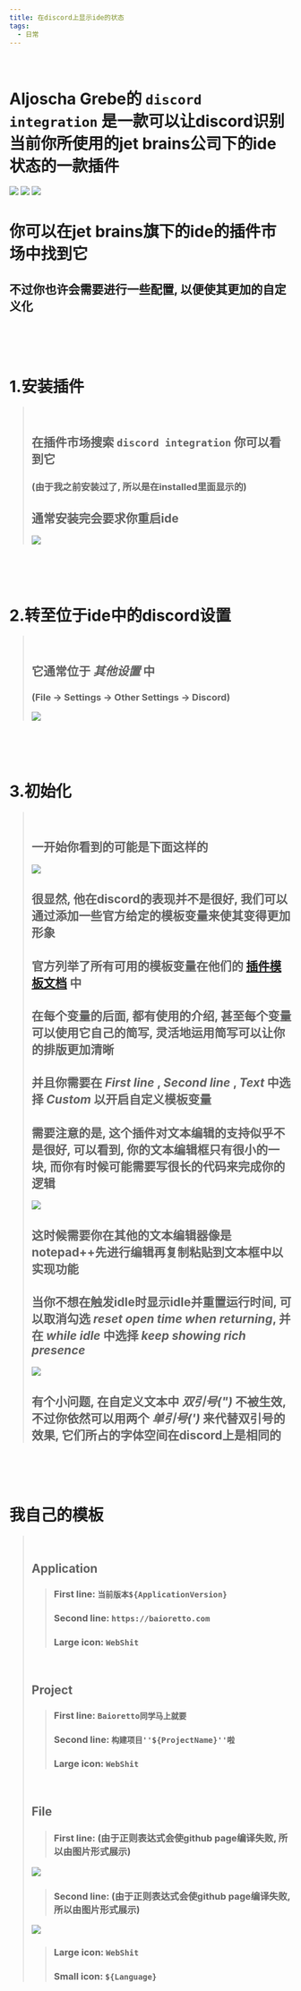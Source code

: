 ```yaml
---
title: 在discord上显示ide的状态
tags:
  - 日常
---
```


<br>

# Aljoscha Grebe的 `discord integration` 是一款可以让discord识别当前你所使用的jet brains公司下的ide状态的一款插件
![](/assets/image/posts/2022-01-02-DiscordIntegration/edit.png) ![](/assets/image/posts/2022-01-02-DiscordIntegration/prepare.png) ![](/assets/image/posts/2022-01-02-DiscordIntegration/home.png)

# 你可以在jet brains旗下的ide的插件市场中找到它
## 不过你也许会需要进行一些配置, 以便使其更加的自定义化

<br><br><br>

# 1.安装插件
> <br>
> 
> ## 在插件市场搜索 `discord integration` 你可以看到它
> ### (由于我之前安装过了, 所以是在installed里面显示的)
> ## 通常安装完会要求你重启ide
> ![](/assets/image/posts/2022-01-02-DiscordIntegration/plugininmarket.png)

<br><br><br>

# 2.转至位于ide中的discord设置
> <br>
>
> ## 它通常位于 _其他设置_ 中
> ### (File -> Settings -> Other Settings -> Discord)
> ![](/assets/image/posts/2022-01-02-DiscordIntegration/pluginsettingslocation.png)

<br><br><br>

# 3.初始化
> <br>
>
> ## 一开始你看到的可能是下面这样的
> ![](/assets/image/posts/2022-01-02-DiscordIntegration/originsettings.png)
> ## 很显然, 他在discord的表现并不是很好, 我们可以通过添加一些官方给定的模板变量来使其变得更加形象
> ## 官方列举了所有可用的模板变量在他们的 [插件模板文档](https://github.com/Almighty-Alpaca/JetBrains-Discord-Integration/blob/v1.8.0/plugin/templates.adoc) 中
> ## 在每个变量的后面, 都有使用的介绍, 甚至每个变量可以使用它自己的简写, 灵活地运用简写可以让你的排版更加清晰
> ## 并且你需要在 _First line_ , _Second line_ , _Text_ 中选择 _Custom_ 以开启自定义模板变量
> ## 需要注意的是, 这个插件对文本编辑的支持似乎不是很好, 可以看到, 你的文本编辑框只有很小的一块, 而你有时候可能需要写很长的代码来完成你的逻辑
> ![](/assets/image/posts/2022-01-02-DiscordIntegration/customsettings.png)
> ## 这时候需要你在其他的文本编辑器像是notepad++先进行编辑再复制粘贴到文本框中以实现功能
> ## 当你不想在触发idle时显示idle并重置运行时间, 可以取消勾选 _reset open time when returning_, 并在 _while idle_ 中选择 _keep showing rich presence_
> ![](/assets/image/posts/2022-01-02-DiscordIntegration/idle.png)
> ## 有个小问题, 在自定义文本中 _双引号(")_ 不被生效, 不过你依然可以用两个 _单引号(')_ 来代替双引号的效果, 它们所占的字体空间在discord上是相同的

<br><br><br>

# 我自己的模板
> <br>
> 
> ## Application
> > ### First line: `当前版本${ApplicationVersion}`
> > ### Second line: `https://baioretto.com`
> > ### Large icon: `WebShit`
> 
> <br>
> 
> ## Project
> > ### First line: `Baioretto同学马上就要`
> > ### Second line: `构建项目''${ProjectName}''啦`
> > ### Large icon: `WebShit`
> 
> <br>
> 
> ## File
> > ### First line: (由于正则表达式会使github page编译失败, 所以由图片形式展示)
> ![](/assets/image/posts/2022-01-02-DiscordIntegration/firstline.png)
> > ### Second line: (由于正则表达式会使github page编译失败, 所以由图片形式展示)
> ![](/assets/image/posts/2022-01-02-DiscordIntegration/secondline.png)
> > ### Large icon: `WebShit`
> > ### Small icon: `${Language}`